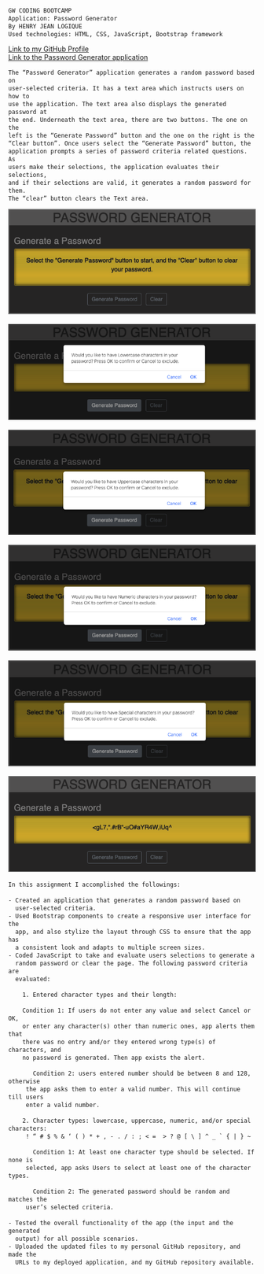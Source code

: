 
```
GW CODING BOOTCAMP
Application: Password Generator   
By HENRY JEAN LOGIQUE
Used technologies: HTML, CSS, JavaScript, Bootstrap framework
```
[Link to my GitHub Profile](https://github.com/hjlogique)
<br/>
[Link to the Password Generator application](https://hjlogique.github.io/gw_bc_hw3/)

```
The “Password Generator” application generates a random password based on 
user-selected criteria. It has a text area which instructs users on how to 
use the application. The text area also displays the generated password at 
the end. Underneath the text area, there are two buttons. The one on the 
left is the “Generate Password” button and the one on the right is the 
“Clear button”. Once users select the “Generate Password” button, the 
application prompts a series of password criteria related questions. As 
users make their selections, the application evaluates their selections, 
and if their selections are valid, it generates a random password for them. 
The “clear” button clears the Text area. 
```

![Password Generator application screenshot](/screenshot/password_generator_screenshot.png)
<br/><br/>
![Password Generator application screenshot](/screenshot/password_generator_prompts.png)
<br/><br/>
![Password Generator application screenshot](/screenshot/password_generator_uppercase.png)
<br/><br/>
![Password Generator application screenshot](/screenshot/password_generator_numeric.png)
<br/><br/>
![Password Generator application screenshot](/screenshot/password_generator_special.png)
<br/><br/>
![Password Generator application screenshot](/screenshot/password_generator_result.png)


```
In this assignment I accomplished the followings:

- Created an application that generates a random password based on 
  user-selected criteria.
- Used Bootstrap components to create a responsive user interface for the 
  app, and also stylize the layout through CSS to ensure that the app has 
  a consistent look and adapts to multiple screen sizes.
- Coded JavaScript to take and evaluate users selections to generate a 
  random password or clear the page. The following password criteria are 
  evaluated: 
	
	1. Entered character types and their length: 

    Condition 1: If users do not enter any value and select Cancel or OK, 
    or enter any character(s) other than numeric ones, app alerts them that 
    there was no entry and/or they entered wrong type(s) of characters, and 
    no password is generated. Then app exists the alert.
        
	   Condition 2: users entered number should be between 8 and 128, otherwise 
     the app asks them to enter a valid number. This will continue till users 
     enter a valid number.
	
	2. Character types: lowercase, uppercase, numeric, and/or special characters:
     ! “ # $ % & ‘ ( ) * + , - . / : ; < =  > ? @ [ \ ] ^ _ ` { | } ~
        
	   Condition 1: At least one character type should be selected. If none is 
     selected, app asks Users to select at least one of the character types. 
        
	   Condition 2: The generated password should be random and matches the 
     user’s selected criteria.

- Tested the overall functionality of the app (the input and the generated 
  output) for all possible scenarios.
- Uploaded the updated files to my personal GitHub repository, and made the 
  URLs to my deployed application, and my GitHub repository available.
```
